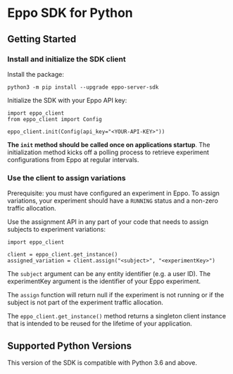 # Eppo SDK for Python

## Getting Started

### Install and initialize the SDK client
Install the package:
```
python3 -m pip install --upgrade eppo-server-sdk
```

Initialize the SDK with your Eppo API key:
```
import eppo_client
from eppo_client import Config

eppo_client.init(Config(api_key="<YOUR-API-KEY>"))
```
**The `init` method should be called once on applications startup**. The initialization method kicks off a polling process to retrieve experiment configurations from Eppo at regular intervals.

### Use the client to assign variations
Prerequisite: you must have configured an experiment in Eppo. To assign variations, your experiment should have a `RUNNING` status and a non-zero traffic allocation.

Use the assignment API in any part of your code that needs to assign subjects to experiment variations:
```
import eppo_client

client = eppo_client.get_instance()
assigned_variation = client.assign("<subject>", "<experimentKey>")
```

The `subject` argument can be any entity identifier (e.g. a user ID). The experimentKey argument is the identifier of your Eppo experiment.

The `assign` function will return null if the experiment is not running or if the subject is not part of the experiment traffic allocation.

The `eppo_client.get_instance()` method returns a singleton client instance that is intended to be reused for the lifetime of your application.

## Supported Python Versions
This version of the SDK is compatible with Python 3.6 and above.
